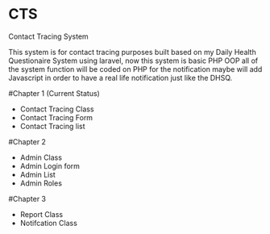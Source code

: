 # CTS
Contact Tracing System

This system is for contact tracing purposes built based on my Daily Health Questionaire System using laravel, now this system is basic PHP OOP
all of the system function will be coded on PHP for the notification maybe will add Javascript in order to have a real life notification just like the DHSQ.


#Chapter 1 (Current Status)
- Contact Tracing Class
- Contact Tracing Form
- Contact Tracing list

#Chapter 2 
- Admin Class
- Admin Login form
- Admin List
- Admin Roles

#Chapter 3
- Report Class
- Notifcation Class
